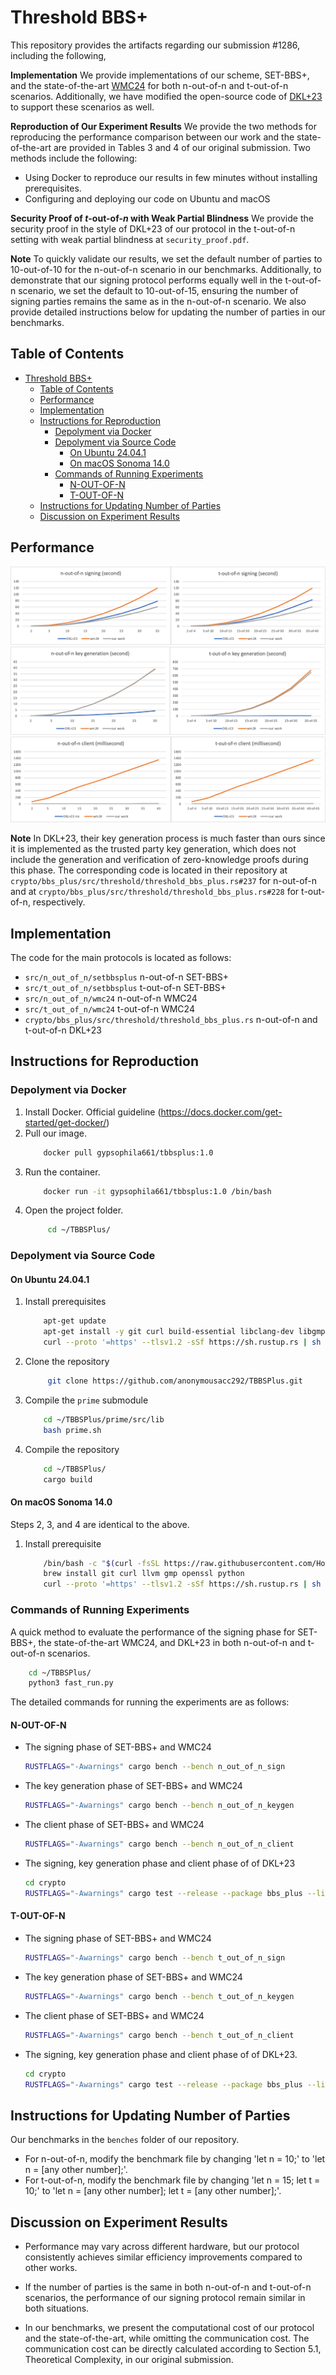 # Threshold BBS+
This repository provides the artifacts regarding our submission #1286, including the following,

**Implementation** 
We provide implementations of our scheme, SET-BBS+, and the state-of-the-art [WMC24](https://www.ndss-symposium.org/ndss-paper/secure-multiparty-computation-of-threshold-signatures-made-more-efficient/) for both n-out-of-n and t-out-of-n scenarios. Additionally, we have modified the open-source code of [DKL+23](https://eprint.iacr.org/2023/602) to support these scenarios as well. 

**Reproduction of Our Experiment Results** 
We provide the two methods for reproducing the performance comparison between our work and the state-of-the-art are provided in Tables 3 and 4 of our original submission. Two methods include the following:
* Using Docker to reproduce our results in few minutes without installing prerequisites.
* Configuring and deploying our code on Ubuntu and macOS

**Security Proof of $t$-out-of-$n$ with Weak Partial Blindness**
We provide the security proof in the style of DKL+23 of our protocol in the t-out-of-n setting with weak partial blindness at `security_proof.pdf`.

**Note** To quickly validate our results, we set the default number of parties to 10-out-of-10 for the n-out-of-n scenario in our benchmarks. Additionally, to demonstrate that our signing protocol performs equally well in the t-out-of-n scenario, we set the default to 10-out-of-15, ensuring the number of signing parties remains the same as in the n-out-of-n scenario. We also provide detailed instructions below for updating the number of parties in our benchmarks.
  
## Table of Contents
- [Threshold BBS+](#threshold-bbs)
  - [Table of Contents](#table-of-contents)
  - [Performance](#performance)
  - [Implementation](#implementation)
  - [Instructions for Reproduction](#instructions-for-reproduction)
    - [Depolyment via Docker](#depolyment-via-docker)
    - [Depolyment via Source Code](#depolyment-via-source-code)
      - [On Ubuntu 24.04.1](#on-ubuntu-24041)
      - [On macOS Sonoma 14.0](#on-macos-sonoma-140)
    - [Commands of Running Experiments](#commands-of-running-experiments)
      - [N-OUT-OF-N](#n-out-of-n)
      - [T-OUT-OF-N](#t-out-of-n)
  - [Instructions for Updating Number of Parties](#instructions-for-updating-number-of-parties)
  - [Discussion on Experiment Results](#discussion-on-experiment-results)
 
## Performance
![sign](./performance_pic/sign1.jpg)
![sign](./performance_pic/keygen1.jpg)
![sign](./performance_pic/client2.jpg)

**Note** 
In DKL+23, their key generation process is much faster than ours since it is implemented as the trusted party key generation, which does not include the generation and verification of zero-knowledge proofs during this phase. The corresponding code is located in their repository at `crypto/bbs_plus/src/threshold/threshold_bbs_plus.rs#237` for n-out-of-n and at `crypto/bbs_plus/src/threshold/threshold_bbs_plus.rs#228` for t-out-of-n, respectively.
## Implementation
The code for the main protocols is located as follows:
  * `src/n_out_of_n/setbbsplus` n-out-of-n SET-BBS+ 
  * `src/t_out_of_n/setbbsplus` t-out-of-n SET-BBS+ 
  * `src/n_out_of_n/wmc24` n-out-of-n WMC24
  * `src/t_out_of_n/wmc24` t-out-of-n WMC24
  * `crypto/bbs_plus/src/threshold/threshold_bbs_plus.rs` n-out-of-n and t-out-of-n DKL+23
  
## Instructions for Reproduction

### Depolyment via Docker

1. Install Docker. Official guideline (https://docs.docker.com/get-started/get-docker/)
2. Pull our image.
    ```sh
        docker pull gypsophila661/tbbsplus:1.0
    ```
3. Run the container.     
    ```sh
        docker run -it gypsophila661/tbbsplus:1.0 /bin/bash
    ```
4. Open the project folder.
   ```sh
        cd ~/TBBSPlus/
   ```

### Depolyment via Source Code

#### On Ubuntu 24.04.1

1. Install prerequisites
    ```sh
        apt-get update  
        apt-get install -y git curl build-essential libclang-dev libgmp-dev libssl-dev python3
        curl --proto '=https' --tlsv1.2 -sSf https://sh.rustup.rs | sh
    ```
2. Clone the repository
   ```sh
        git clone https://github.com/anonymousacc292/TBBSPlus.git
   ```
3. Compile the `prime` submodule
    ```sh
        cd ~/TBBSPlus/prime/src/lib
        bash prime.sh
    ```
4. Compile the repository
    ```sh
        cd ~/TBBSPlus/
        cargo build
    ```
#### On macOS Sonoma 14.0
Steps 2, 3, and 4 are identical to the above.
1. Install prerequisite
    ```sh
        /bin/bash -c "$(curl -fsSL https://raw.githubusercontent.com/Homebrew/install/HEAD/install.sh)"
        brew install git curl llvm gmp openssl python
        curl --proto '=https' --tlsv1.2 -sSf https://sh.rustup.rs | sh
    ```
### Commands of Running Experiments
A quick method to evaluate the performance of the signing phase for SET-BBS+, the state-of-the-art WMC24, and DKL+23 in both n-out-of-n and t-out-of-n scenarios.

```sh
    cd ~/TBBSPlus/
    python3 fast_run.py
```
The detailed commands for running the experiments are as follows:
#### N-OUT-OF-N
*  The signing phase of SET-BBS+ and WMC24
    ```sh
    RUSTFLAGS="-Awarnings" cargo bench --bench n_out_of_n_sign
    ```
*  The key generation phase of SET-BBS+ and WMC24
    ```sh
    RUSTFLAGS="-Awarnings" cargo bench --bench n_out_of_n_keygen
    ```
*  The client phase of SET-BBS+ and WMC24
    ```sh
    RUSTFLAGS="-Awarnings" cargo bench --bench n_out_of_n_client
    ```
*  The signing, key generation phase and client phase of of DKL+23 
    ```sh
    cd crypto
    RUSTFLAGS="-Awarnings" cargo test --release --package bbs_plus --lib -- threshold::threshold_bbs_plus::tests::signing_n_out_of_n --exact --show-output 
    ```
#### T-OUT-OF-N
*  The signing phase of SET-BBS+ and WMC24
    ```sh
    RUSTFLAGS="-Awarnings" cargo bench --bench t_out_of_n_sign
    ```
*  The key generation phase of SET-BBS+ and WMC24
    ```sh
    RUSTFLAGS="-Awarnings" cargo bench --bench t_out_of_n_keygen
    ```
*  The client phase of SET-BBS+ and WMC24
    ```sh
    RUSTFLAGS="-Awarnings" cargo bench --bench t_out_of_n_client
    ```
*  The signing, key generation phase and client phase of of DKL+23. 
    ```sh
    cd crypto
    RUSTFLAGS="-Awarnings" cargo test --release --package bbs_plus --lib -- threshold::threshold_bbs_plus::tests::signing_t_out_of_n --exact --show-output 
    ```
## Instructions for Updating Number of Parties
Our benchmarks in the `benches` folder of our repository.
* For n-out-of-n, modify the benchmark file by changing 'let n = 10;' to 'let n = [any other number];'.
* For t-out-of-n, modify the benchmark file by changing 'let n = 15; let t = 10;' to 'let n = [any other number]; let t = [any other number];'.

##  Discussion on Experiment Results
* Performance may vary across different hardware, but our protocol consistently achieves similar efficiency improvements compared to other works.

* If the number of parties is the same in both n-out-of-n and t-out-of-n scenarios, the performance of our signing protocol remain similar in both situations.

* In our benchmarks, we present the computational cost of our protocol and the state-of-the-art, while omitting the communication cost. The communication cost can be directly calculated according to Section 5.1, Theoretical Complexity, in our original submission.
